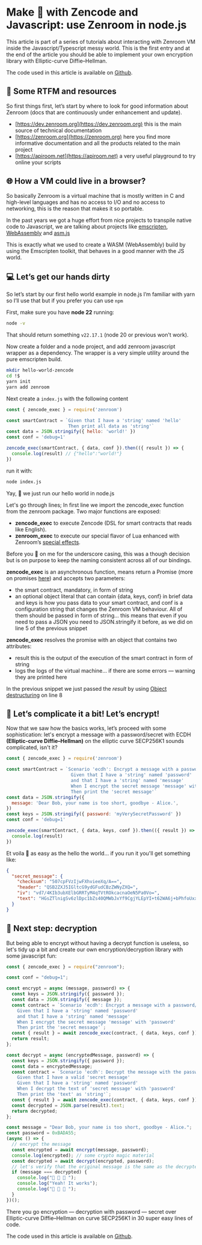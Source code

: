# Make 💏 with Zencode and Javascript: use Zenroom in node.js

This article is part of a series of tutorials about interacting with Zenroom VM inside the Javascript/Typescript messy world. This is the first entry and at the end of the article you should be able to implement your own encryption library with Elliptic-curve Diffie–Hellman.

The code used in this article is available on [Github](https://github.com/dyne/blog-code-samples).

## 📑 Some RTFM and resources

So first things first, let’s start by where to look for good information about Zenroom (docs that are continuously under enhancement and update).

- [https://dev.zenroom.org](https://dev.zenroom.org) this is the main source of technical documentation
- [https://zenroom.org](https://zenroom.org) here you find more informative documentation and all the products related to the main project
- [https://apiroom.net](https://apiroom.net) a very useful playground to try online your scripts

## 🌐 How a VM could live in a browser?

So basically Zenroom is a virtual machine that is mostly written in C and high-level languages and has no access to I/O and no access to networking, this is the reason that makes it so portable.


In the past years we got a huge effort from nice projects to transpile native code to Javascript, we are talking about projects like [emscripten](https://emscripten.org/), [WebAssembly](https://webassembly.org/) and [asm.js](http://asmjs.org/)


This is exactly what we used to create a WASM (WebAssembly) build by using the Emscripten toolkit, that behaves in a good manner with the JS world.

## 💻 Let’s get our hands dirty

So let’s start by our first hello world example in node.js I’m familiar with yarn so I’ll use that but if you prefer you can use `npm `

First, make sure you have **node 22** running:

```bash
node -v
```
That should return something ```v22.17.1``` (node 20 or previous won't work).

Now create a folder and a node project, and  add zenroom javascript wrapper as a dependency. The wrapper is a very simple utility around the pure emscripten build.

```bash
mkdir hello-world-zencode
cd !$
yarn init
yarn add zenroom
```


Next create a `index.js` with the following content

```javascript
const { zencode_exec } = require('zenroom')

const smartContract = `Given that I have a 'string' named 'hello'
                       Then print all data as 'string'`
const data = JSON.stringify({ hello: 'world!' })
const conf = 'debug=1'

zencode_exec(smartContract, { data, conf }).then(({ result }) => {
  console.log(result) // {"hello":"world!"}
})
```

run it with:

```bash
node index.js
```

Yay, 🥳 we just run our hello world in node.js

Let's go through lines; In first line we import the zencode_exec function from the zenroom package. Two major functions are exposed:

 - **zencode_exec** to execute Zencode (DSL for smart contracts that reads like English).
 - **zenroom_exec** to execute our special flavor of Lua enhanced with Zenroom’s [special effects](./lua).

Before you 🤬 on me for the underscore casing, this was a though decision but is on purpose to keep the naming consistent across all of our bindings.

**zencode_exec** is an asynchronous function, means return a Promise (more on promises [here](https://developer.mozilla.org/en-US/docs/Web/JavaScript/Guide/Using_promises)) and accepts two parameters:

- the smart contract, mandatory, in form of string
- an optional object literal that can contain {data, keys, conf} in brief data and keys is how you pass data to your smart contract, and conf is a configuration string that changes the Zenroom VM behaviour. All of them should be passed in form of string… this means that even if you need to pass a JSON you need to JSON.stringify it before, as we did on line 5 of the previous snippet

**zencode_exec** resolves the promise with an object that contains two attributes:

- result this is the output of the execution of the smart contract in form of string
- logs the logs of the virtual machine… if there are some errors — warning they are printed here

In the previous snippet we just passed the *result* by using [Object destructuring](https://developer.mozilla.org/en-US/docs/Web/JavaScript/Reference/Operators/Destructuring_assignment#object_destructuring) on line 8


## 🔏 Let’s complicate it a bit! Let’s encrypt!
Now that we saw how the basics works, let’s proceed with some sophistication: let's encrypt a message with a password/secret with ECDH **(Elliptic-curve Diffie–Hellman)** on the elliptic curve SECP256K1 sounds complicated, isn't it?


```javascript
const { zencode_exec } = require('zenroom')

const smartContract = `Scenario 'ecdh': Encrypt a message with a password/secret
                        Given that I have a 'string' named 'password'
                        and that I have a 'string' named 'message'
                        When I encrypt the secret message 'message' with 'password'
                        Then print the 'secret message'`
const data = JSON.stringify({
  message: 'Dear Bob, your name is too short, goodbye - Alice.',
})
const keys = JSON.stringify({ password: 'myVerySecretPassword' })
const conf = 'debug=1'

zencode_exec(smartContract, { data, keys, conf }).then(({ result }) => {
  console.log(result)
})
```

Et voila 🤯 as easy as the hello the world… if you run it you'll get something like:

```json
{
  "secret_message": {
    "checksum": "507cpFVzIjwFXhvieeXq/A==",
    "header": "QSB2ZXJ5IGltcG9ydGFudCBzZWNyZXQ=",
    "iv": "vd7/4KIb3ubXElbGRRTyM4qTVtROkcacnaOeN5Pa0Vo=",
    "text": "HGsZTlnigSv6zlDpc1bZs40QMWbJxYf9CgjYLEpYI+t62WA6j+bPhfoUxxbnWkYVjX4="
  }
}
```

## 🔏 Next step: decryption

But being able to encrypt without having a decrypt function is useless, so  let's tidy up a bit and create our own encryption/decryption library with some javascript fun:

```javascript
const { zencode_exec } = require("zenroom");

const conf = "debug=1";

const encrypt = async (message, password) => {
  const keys = JSON.stringify({ password });
  const data = JSON.stringify({ message });
  const contract = `Scenario 'ecdh': Encrypt a message with a password/secret
    Given that I have a 'string' named 'password'
    and that I have a 'string' named 'message'
    When I encrypt the secret message 'message' with 'password'
    Then print the 'secret message'`;
  const { result } = await zencode_exec(contract, { data, keys, conf });
  return result;
};

const decrypt = async (encryptedMessage, password) => {
  const keys = JSON.stringify({ password });
  const data = encryptedMessage;
  const contract = `Scenario 'ecdh': Decrypt the message with the password
    Given that I have a valid 'secret message'
    Given that I have a 'string' named 'password'
    When I decrypt the text of 'secret message' with 'password'
    Then print the 'text' as 'string'`;
  const { result } = await zencode_exec(contract, { data, keys, conf });
  const decrypted = JSON.parse(result).text;
  return decrypted;
};

const message = "Dear Bob, your name is too short, goodbye - Alice.";
const password = 0xBADA55;
(async () => {
  // encrypt the message
  const encrypted = await encrypt(message, password);
  console.log(encrypted); // some crypto magic material
  const decrypted = await decrypt(encrypted, password);
  // let's verify that the original message is the same as the decrypted one
  if (message === decrypted) {
    console.log("🎉 🎉 🎉 ");
    console.log("Yeah! It works");
    console.log("🎉 🎉 🎉 ");
  }
})();
```

There you go encryption — decryption with password — secret over Elliptic-curve Diffie–Hellman on curve SECP256K1 in 30 super easy lines of code.

The code used in this article is available on [Github](https://github.com/dyne/blog-code-samples).
